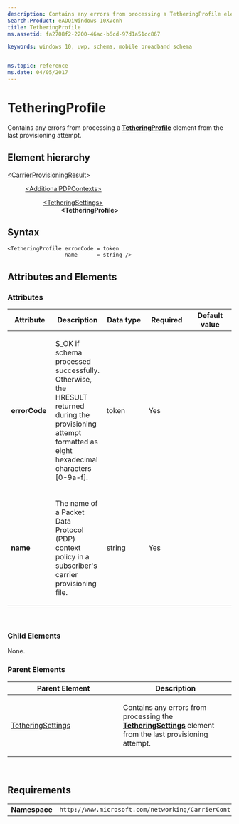 ```yaml
---
description: Contains any errors from processing a TetheringProfile element from the last provisioning attempt.
Search.Product: eADQiWindows 10XVcnh
title: TetheringProfile
ms.assetid: fa2708f2-2200-46ac-b6cd-97d1a51cc867

keywords: windows 10, uwp, schema, mobile broadband schema


ms.topic: reference
ms.date: 04/05/2017
---
```


# TetheringProfile


Contains any errors from processing a [**TetheringProfile**](../carriercontrolschema-v2/element-tetheringprofile.md) element from the last provisioning attempt.

## Element hierarchy

<dl>
<dt><a href="element-carrierprovisioningresult.md">&lt;CarrierProvisioningResult&gt;</a></dt>
<dd>
<dl>
<dt><a href="element-additionalpdpcontexts.md">&lt;AdditionalPDPContexts&gt;</a></dt>
<dd>
<dl>
<dt><a href="element-tetheringsettings.md">&lt;TetheringSettings&gt;</a></dt>
<dd><b>&lt;TetheringProfile&gt;</b></dd>
</dl>
</dd>
</dl>
</dd>
</dl>

## Syntax

``` syntax
<TetheringProfile errorCode = token
                  name      = string />
```

## Attributes and Elements


### Attributes

<table>
<colgroup>
<col width="20%" />
<col width="20%" />
<col width="20%" />
<col width="20%" />
<col width="20%" />
</colgroup>
<thead>
<tr class="header">
<th>Attribute</th>
<th>Description</th>
<th>Data type</th>
<th>Required</th>
<th>Default value</th>
</tr>
</thead>
<tbody>
<tr class="odd">
<td><strong>errorCode</strong></td>
<td><p>S_OK if schema processed successfully. Otherwise, the HRESULT returned during the provisioning attempt formatted as eight hexadecimal characters [0-9a-f].</p></td>
<td>token</td>
<td>Yes</td>
<td></td>
</tr>
<tr class="even">
<td><strong>name</strong></td>
<td><p>The name of a Packet Data Protocol (PDP) context policy in a subscriber's carrier provisioning file.</p></td>
<td>string</td>
<td>Yes</td>
<td></td>
</tr>
</tbody>
</table>

 

### Child Elements

None.

### Parent Elements

<table>
<colgroup>
<col width="50%" />
<col width="50%" />
</colgroup>
<thead>
<tr class="header">
<th>Parent Element</th>
<th>Description</th>
</tr>
</thead>
<tbody>
<tr class="odd">
<td><a href="element-tetheringsettings.md">TetheringSettings</a> </td>
<td><p>Contains any errors from processing the <a href="/uwp/schemas/mobilebroadbandschema/carriercontrolschema-v2/element-tetheringsettings"><strong>TetheringSettings</strong></a>  element from the last provisioning attempt.</p></td>
</tr>
</tbody>
</table>

 

## Requirements

|          |         |
|----------|--------------|
| **Namespace** | `http://www.microsoft.com/networking/CarrierControlResults/v2` |

 

 
